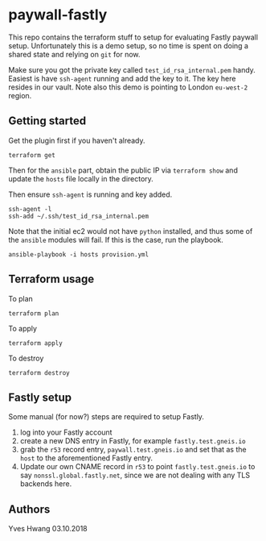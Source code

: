 # paywall-fastly

This repo contains the terraform stuff to setup for evaluating Fastly paywall setup. Unfortunately this is a demo setup, so no time is spent on doing a shared state and relying on `git` for now.

Make sure you got the private key called `test_id_rsa_internal.pem` handy. Easiest is have `ssh-agent` running and add the key to it. The key here resides in our vault. Note also this demo is pointing to London `eu-west-2` region.

## Getting started
Get the plugin first if you haven't already.

```
terraform get
```

Then for the `ansible` part, obtain the public IP via `terraform show` and update the `hosts` file locally in the directory.

Then ensure `ssh-agent` is running and key added.

```
ssh-agent -l
ssh-add ~/.ssh/test_id_rsa_internal.pem
```

Note that the initial ec2 would not have `python` installed, and thus some of the `ansible` modules will fail. If this is the case, run the playbook.

```
ansible-playbook -i hosts provision.yml
```

## Terraform usage
To plan
```
terraform plan
```

To apply
```
terraform apply
```

To destroy
```
terraform destroy
```

## Fastly setup
Some manual (for now?) steps are required to setup Fastly.

1. log into your Fastly account
2. create a new DNS entry in Fastly, for example `fastly.test.gneis.io`
3. grab the `r53` record entry, `paywall.test.gneis.io` and set that as the `host` to the aforementioned Fastly entry.
4. Update our own CNAME record in `r53` to point `fastly.test.gneis.io` to say `nonssl.global.fastly.net`, since we are not dealing with any TLS backends here.

## Authors
Yves Hwang
03.10.2018
